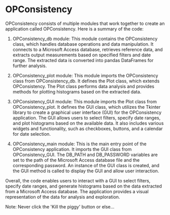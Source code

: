# OPConsistency
OPConsistency consists of multiple modules that work together to create an application called OPConsistency. Here is a summary of the code:

1. OPConsistency_db module: This module contains the OPConsistency class, which handles database operations and data manipulation. It connects to a Microsoft Access database, retrieves reference data, and extracts output measurements based on specified filters and date range. The extracted data is converted into pandas DataFrames for further analysis.

2. OPConsistency_plot module: This module imports the OPConsistency class from OPConsistency_db. It defines the Plot class, which extends OPConsistency. The Plot class performs data analysis and provides methods for plotting histograms based on the extracted data.

3. OPConsistency_GUI module: This module imports the Plot class from OPConsistency_plot. It defines the GUI class, which utilizes the Tkinter library to create a graphical user interface (GUI) for the OPConsistency application. The GUI allows users to select filters, specify date ranges, and plot histograms based on the available data. It also includes various widgets and functionality, such as checkboxes, buttons, and a calendar for date selection.

4. OPConsistency_main module: This is the main entry point of the OPConsistency application. It imports the GUI class from OPConsistency_GUI. The DB_PATH and DB_PASSWORD variables are set to the path of the Microsoft Access database file and the corresponding password. An instance of the GUI class is created, and the GUI method is called to display the GUI and allow user interaction.

Overall, the code enables users to interact with a GUI to select filters, specify date ranges, and generate histograms based on the data extracted from a Microsoft Access database. The application provides a visual representation of the data for analysis and exploration.

Note: Never click the 'Kill the piggy' button or else...
